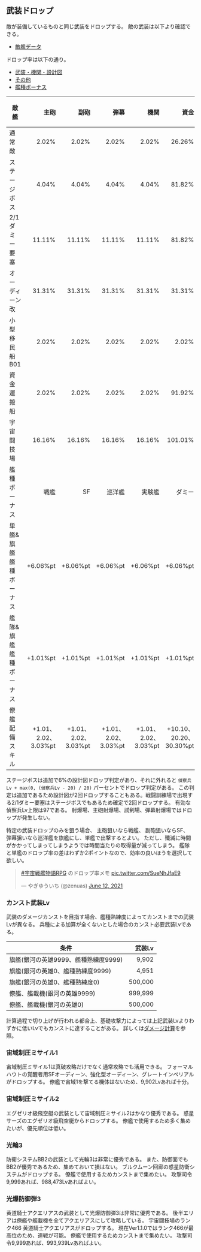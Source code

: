 ## 武装ドロップ

敵が装備しているものと同じ武装をドロップする。
敵の武装は以下より確認できる。

* [敵艦データ](敵艦データ.md)

ドロップ率は以下の通り。

<ul class="commands">
	<li class="buttons"><a href="javascript:weapon_toggle()" class="box">武装・機関・設計図</a></li>
	<li class="buttons"><a href="javascript:other_toggle()"  class="box">その他</a></li>
	<li class="buttons"><a href="javascript:bonus_toggle()"  class="box">艦種ボーナス</a></li>
</ul>

| 敵艦                  |                             主砲 |                             副砲 |                             弾幕 |                             機関 |                                資金 |                          救出ポッド |  設計図 |                 装甲回復ドローン |                       装甲シール | エネルギーパック |                             弾薬 |
|-----------------------|---------------------------------:|---------------------------------:|---------------------------------:|---------------------------------:|------------------------------------:|------------------------------------:|--------:|---------------------------------:|---------------------------------:|-----------------:|---------------------------------:|
| 通常敵                |                            2.02% |                            2.02% |                            2.02% |                            2.02% |                              26.26% |                              26.26% |   2.02% |                            3.03% |                            2.02% |            5.05% |                            5.05% |
| ステージボス          |                            4.04% |                            4.04% |                            4.04% |                            4.04% |                              81.82% |                              81.82% |   4.04% |                           11.11% |                            4.04% |           21.21% |                           21.21% |
| 2/1ダミー要塞         |                           11.11% |                           11.11% |                           11.11% |                           11.11% |                              81.82% |                              81.82% | 101.01% |                           11.11% |                            4.04% |           21.21% |                           21.21% |
| オーディーン改        |                           31.31% |                           31.31% |                           31.31% |                           31.31% |                              31.31% |                              31.31% |  31.31% |                           31.31% |                           31.31% |           31.31% |                           31.31% |
| 小型移民船B01         |                            2.02% |                            2.02% |                            2.02% |                            2.02% |                               2.02% |                              91.92% |   2.02% |                            4.04% |                            2.02% |            4.04% |                            4.04% |
| 資金運搬船            |                            2.02% |                            2.02% |                            2.02% |                            2.02% |                              91.92% |                               4.04% |   2.02% |                            4.04% |                            2.02% |            4.04% |                            4.04% |
| 宇宙闘技場            |                           16.16% |                           16.16% |                           16.16% |                           16.16% |                             101.01% |                             101.01% |  16.16% |                            2.02% |                            2.02% |            2.02% |                            2.02% |
| 艦種ボーナス          |                             戦艦 |                               SF |                           巡洋艦 |                           実験艦 |                              ダミー |                              移民船 |         |                           病院船 |                           小型艇 |                  |                           輸送船 |
| 単艦&旗艦艦種ボーナス |                         +6.06%pt |                         +6.06%pt |                         +6.06%pt |                         +6.06%pt |                            +6.06%pt |                            +6.06%pt |         |                         +6.06%pt |                         +6.06%pt |                  |                         +6.06%pt |
| 艦隊&旗艦艦種ボーナス |                         +1.01%pt |                         +1.01%pt |                         +1.01%pt |                         +1.01%pt |                            +1.01%pt |                            +1.01%pt |         |                         +1.01%pt |                         +1.01%pt |                  |                         +1.01%pt |
| 僚艦配備スキル        | +1.01、<br />2.02、<br />3.03%pt | +1.01、<br />2.02、<br />3.03%pt | +1.01、<br />2.02、<br />3.03%pt | +1.01、<br />2.02、<br />3.03%pt | +10.10、<br />20.20、<br />30.30%pt | +10.10、<br />20.20、<br />30.30%pt |         | +1.01、<br />2.02、<br />3.03%pt | +1.01、<br />2.02、<br />3.03%pt |                  | +1.01、<br />2.02、<br />3.03%pt |

ステージボスは追加で6%の設計図ドロップ判定があり、それに外れると `偵察兵Lv + max(0, (偵察兵Lv - 20) / 20)` パーセントでドロップ判定がある。
この判定は追加であるため設計図が2回ドロップすることもある。戦闘訓練場で出現する2/1ダミー要塞はステージボスでもあるため確定で2回ドロップする。
有効な偵察兵Lv上限は97である。
射爆場、主砲射爆場、試剣場、弾幕射爆場ではドロップが発生しない。

特定の武装ドロップのみを狙う場合、
主砲狙いなら戦艦、
副砲狙いならSF、
弾幕狙いなら巡洋艦を旗艦にし、単艦で出撃するとよい。
ただし、殲滅に時間がかかってしまってしまうようでは時間当たりの取得量が減ってしまう。
艦隊と単艦のドロップ率の差はわずか2ポイントなので、効率の良いほうを選択して欲しい。

<blockquote class="twitter-tweet"><p lang="ja" dir="ltr"><a href="https://twitter.com/hashtag/%E5%AE%87%E5%AE%99%E6%88%A6%E8%89%A6%E7%89%A9%E8%AA%9ERPG?src=hash&amp;ref_src=twsrc%5Etfw">#宇宙戦艦物語RPG</a> のドロップ率メモ <a href="https://t.co/SueNhJfaE9">pic.twitter.com/SueNhJfaE9</a></p>&mdash; やぎゆういち (@zenuas) <a href="https://twitter.com/zenuas/status/1403690220298465281?ref_src=twsrc%5Etfw">June 12, 2021</a></blockquote> <script async src="https://platform.twitter.com/widgets.js" charset="utf-8"></script>


### カンスト武装Lv
武装のダメージカンストを目指す場合、艦種熟練度によってカンストまでの武装Lvが異なる。
兵種による加算が全くないとした場合のカンスト必要武装Lvである。

| 条件                                 |  武装Lv |
|--------------------------------------|--------:|
| 旗艦(銀河の英雄9999、艦種熟練度9999) |   9,902 |
| 旗艦(銀河の英雄0、艦種熟練度9999)    |   4,951 |
| 旗艦(銀河の英雄0、艦種熟練度0)       | 500,000 |
| 僚艦、艦載機(銀河の英雄9999)         | 999,999 |
| 僚艦、艦載機(銀河の英雄0)            | 500,000 |

計算過程で切り上げが行われる都合上、基礎攻撃力によっては上記武装Lvよりわずかに低いLvでもカンストに達することがある。
詳しくは[ダメージ計算](ダメージ計算.md)を参照。

### 宙域制圧ミサイル1
宙域制圧ミサイル1は真破攻略だけでなく通常攻略でも活用できる。
フォーマルハウトの覚醒者用SFオーディーン、強化型オーディーン、グレートインペリアルがドロップする。
僚艦で宙域1を撃てる機体はないため、9,902Lvあれば十分。

### 宙域制圧ミサイル2
エグゼリオ級飛空艇の武装として宙域制圧ミサイル2はかなり優秀である。
惑星サーズのエグゼリオ級飛空艇からドロップする。
僚艦で使用するため多く集めたいが、優先順位は低い。

### 光輪3
防衛システムBB2の武装として光輪3は非常に優秀である。
また、防御面でもBB2が優秀であるため、集めておいて損はない。
ブルクムーン回廊の惑星防衛システムがドロップする。
僚艦で使用するためカンストまで集めたい。
攻撃司令9,999あれば、988,473Lvあればよい。

### 光爆防御弾3
黄道騎士アクエリアスの武装として光爆防御弾3は非常に優秀である。
後半エリアは僚艦や艦載機を全てアクエリアスにして攻略している。
宇宙闘技場のランク466 黄道騎士アクエリアスがドロップする。
現在Ver1.1.0ではランク466が最高位のため、連戦が可能。
僚艦で使用するためカンストまで集めたい。
攻撃司令9,999あれば、993,939Lvあればよい。

<script type="module">
import * as Table from "./assets/table.js";

const weapon  = [2, 3, 4, 5, 8];
const other   = [6, 7, 9, 10, 11, 12];
const bonus   = (tr, _) => !tr.children[0].textContent.match(/(ボーナス|スキル)/g);
const table   = document.querySelector("table");

Table.col_visible(table, true,  weapon);
Table.col_visible(table, false, other);
Table.row_filter(table,  false, bonus);

let weapon_toggle_value = true;
let other_toggle_value  = false;
let bonus_toggle_value  = false;

window.weapon_toggle = () => Table.col_visible(table, weapon_toggle_value = !weapon_toggle_value, weapon);
window.other_toggle  = () => Table.col_visible(table, other_toggle_value  = !other_toggle_value,  other);
window.bonus_toggle  = () => Table.row_filter(table,  bonus_toggle_value  = !bonus_toggle_value,  bonus);
</script>
